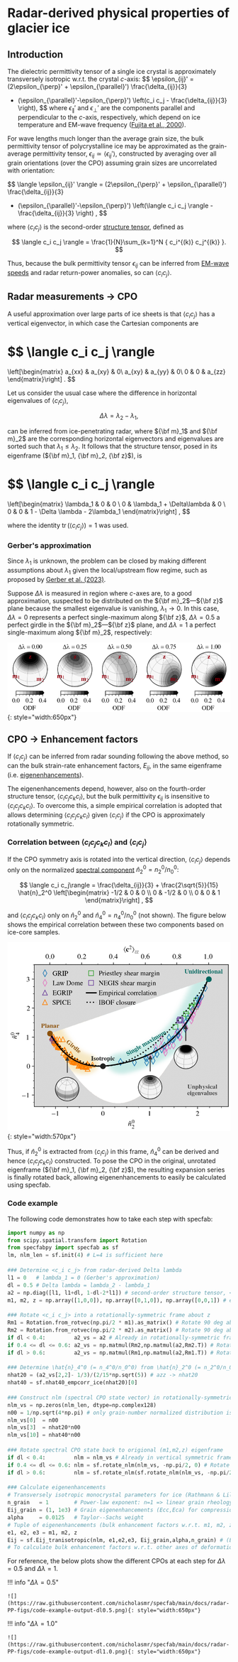 # Radar-derived physical properties of glacier ice  

## Introduction

The dielectric permittivity tensor of a single ice crystal is approximately transversely isotropic w.r.t. the crystal $c$-axis:
$$
\epsilon_{ij}' = (2\epsilon_{\perp}' + \epsilon_{\parallel}') \frac{\delta_{ij}}{3}
+ (\epsilon_{\parallel}'-\epsilon_{\perp}') \left(c_i c_j - \frac{\delta_{ij}}{3} \right),
$$
where $\epsilon_{\parallel}'$ and $\epsilon_{\perp}'$ are the components parallel and perpendicular to the $c$-axis, respectively, which depend on ice temperature and EM-wave frequency ([Fujita et al., 2000](https://eprints.lib.hokudai.ac.jp/dspace/bitstream/2115/32469/1/P185-212.pdf)).

For wave lengths much longer than the average grain size, the bulk permittivity tensor of polycrystalline ice may be approximated as the grain-average permittivity tensor, $\epsilon_{ij} \simeq \langle \epsilon_{ij}' \rangle$, constructed by averaging over all grain orientations (over the CPO) assuming grain sizes are uncorrelated with orientation:

$$
\langle \epsilon_{ij}' \rangle = 
(2\epsilon_{\perp}' + \epsilon_{\parallel}') \frac{\delta_{ij}}{3}
+ (\epsilon_{\parallel}'-\epsilon_{\perp}') \left(\langle c_i c_j \rangle - \frac{\delta_{ij}}{3} \right)
,
$$

where $\langle c_i c_j \rangle$ is the second-order [structure tensor](cpo-structuretensors.md), defined as

$$ 
\langle c_i c_j \rangle = 
\frac{1}{N}\sum_{k=1}^N { c_i^{(k)} c_j^{(k)} }.
$$

Thus, because the bulk permittivity tensor $\epsilon_{ij}$ can be inferred from [EM-wave speeds](wavepropagation-electromagnetic.md) and radar return-power anomalies, so can $\langle c_i c_j \rangle$.

## Radar measurements $\rightarrow$ CPO

A useful approximation over large parts of ice sheets is that $\langle c_i c_j \rangle$ has a vertical eigenvector, in which case the Cartesian components are

$$
\langle c_i c_j \rangle 
=
\left[\begin{matrix}
a_{xx} & a_{xy} & 0\\ 
a_{xy} & a_{yy} & 0\\ 
0 & 0 & a_{zz}
\end{matrix}\right]
.
$$

Let us consider the usual case where the difference in horizontal eigenvalues of $\langle c_i c_j \rangle$,

$$
\Delta \lambda = \lambda_2 - \lambda_1,
$$

can be inferred from ice-penetrating radar, where ${\bf m}_1$ and ${\bf m}_2$ are the corresponding horizontal eigenvectors and eigenvalues are sorted such that $\lambda_1 \leq \lambda_2$.
It follows that the structure tensor, posed in its eigenframe (${\bf m}_1, {\bf m}_2, {\bf z}$), is

$$
\langle c_i c_j \rangle 
=
\left[\begin{matrix}
\lambda_1  & 0 & 0 \\ 
0 & \lambda_1 + \Delta\lambda  & 0 \\ 
0 & 0 & 1 - \Delta \lambda - 2\lambda_1
\end{matrix}\right]
,
$$

where the identity $\operatorname{tr}(\langle c_i c_j \rangle) = 1$ was used.

### Gerber's approximation 

Since $\lambda_1$ is unknown, the problem can be closed by making different assumptions about $\lambda_1$ given the local/upstream flow regime, such as proposed by [Gerber et al. (2023)](https://www.nature.com/articles/s41467-023-38139-8).

Suppose $\Delta\lambda$ is measured in region where $c$-axes are, to a good approximation, suspected to be distributed on the ${\bf m}_2$&mdash;${\bf z}$ plane because the smallest eigenvalue is vanishing, $\lambda_1 \rightarrow 0$.
In this case, $\Delta \lambda = 0$ represents a perfect single-maximum along ${\bf z}$, $\Delta \lambda = 0.5$ a perfect girdle in the ${\bf m}_2$&mdash;${\bf z}$ plane, and $\Delta \lambda = 1$ a perfect single-maximum along ${\bf m}_2$, respectively:

![](https://raw.githubusercontent.com/nicholasmr/specfab/main/docs/radar-PP-figs/plane-CPOs.png){: style="width:650px"}

## CPO $\rightarrow$ Enhancement factors

If $\langle c_i c_j \rangle$ can be inferred from radar sounding following the above method, so can the bulk strain-rate enhancement factors, $E_{ij}$, in the same eigenframe (i.e. [eigenenhancements](enhancements-strainrate.md)).

The eigenenhancements depend, however, also on the fourth-order structure tensor, $\langle c_i c_j c_k c_l \rangle$, but the bulk permittivity $\epsilon_{ij}$ is insensitive to $\langle c_i c_j c_k c_l \rangle$.
To overcome this, a simple empirical correlation is adopted that allows determining $\langle c_i c_j c_k c_l \rangle$ given $\langle c_i c_j\rangle$ if the CPO is approximately rotationally symmetric.

### Correlation between $\langle c_i c_j c_k c_l \rangle$ and $\langle c_i c_j\rangle$

If the CPO symmetry axis is rotated into the vertical direction, $\langle c_i c_j\rangle$ depends only on the normalized [spectral component](cpo-representation.md) $\hat{n}_2^0 = n_2^0/n_0^0:$

$$
\langle c_i c_j\rangle = \frac{\delta_{ij}}{3} +  \frac{2\sqrt{5}}{15} \hat{n}_2^0
\left[\begin{matrix}
-1/2 & 0 & 0 \\ 
0  & -1/2  & 0 \\ 
0 & 0 & 1
\end{matrix}\right]
,
$$

and $\langle c_i c_j c_k c_l \rangle$ only on $\hat{n}_2^0$ and $\hat{n}_4^0 = n_4^0/n_0^0$ (not shown).
The figure below shows the empirical correlation between these two components based on ice-core samples.

![](https://raw.githubusercontent.com/nicholasmr/specfab/main/research/state-space/ice/state-space-empcorr.png){: style="width:570px"}

Thus, if $\hat{n}_2^0$ is extracted from $\langle c_i c_j\rangle$ in this frame, $\hat{n}_4^0$ can be derived and hence $\langle c_i c_j c_k c_l \rangle$ constructed.
To pose the CPO in the original, unrotated eigenframe (${\bf m}_1, {\bf m}_2, {\bf z}$), the resulting expansion series is finally rotated back, allowing eigenenhancements to easily be calculated using specfab.

### Code example

The following code demonstrates how to take each step with specfab:

```python
import numpy as np
from scipy.spatial.transform import Rotation
from specfabpy import specfab as sf
lm, nlm_len = sf.init(4) # L=4 is sufficient here

### Determine <c_i c_j> from radar-derived Delta lambda
l1 = 0   # lambda_1 = 0 (Gerber's approximation)
dl = 0.5 # Delta lambda = lambda_2 - lambda_1
a2 = np.diag([l1, l1+dl, 1-dl-2*l1]) # second-order structure tensor, <c_i c_j>, in eigenframe
m1, m2, z = np.array([1,0,0]), np.array([0,1,0]), np.array([0,0,1]) # eigenvectors

### Rotate <c_i c_j> into a rotationally-symmetric frame about z
Rm1 = Rotation.from_rotvec(np.pi/2 * m1).as_matrix() # Rotate 90 deg about m1 eigenvector
Rm2 = Rotation.from_rotvec(np.pi/2 * m2).as_matrix() # Rotate 90 deg about m2 eigenvector
if dl < 0.4:         a2_vs = a2 # Already in rotationally-symmetric frame about z
if 0.4 <= dl <= 0.6: a2_vs = np.matmul(Rm2,np.matmul(a2,Rm2.T)) # Rotate vertical (m2--z) girdle into horizontal (m1--m2) girdle
if dl > 0.6:         a2_vs = np.matmul(Rm1,np.matmul(a2,Rm1.T)) # Rotate horizontal (m2) single-maximum into vertical (z) single-maximum

### Determine \hat{n}_4^0 (= n_4^0/n_0^0) from \hat{n}_2^0 (= n_2^0/n_0^0) in rotationally-symmetric frame about z
nhat20 = (a2_vs[2,2]- 1/3)/(2/15*np.sqrt(5)) # azz -> nhat20
nhat40 = sf.nhat40_empcorr_ice(nhat20)[0]

### Construct nlm (spectral CPO state vector) in rotationally-symmetric frame about z
nlm_vs = np.zeros(nlm_len, dtype=np.complex128) 
n00 = 1/np.sqrt(4*np.pi) # only grain-number normalized distribution is known, so must integrate to 1 over S^2.
nlm_vs[0]  = n00
nlm_vs[3]  = nhat20*n00
nlm_vs[10] = nhat40*n00

### Rotate spectral CPO state back to origional (m1,m2,z) eigenframe 
if dl < 0.4:         nlm = nlm_vs # Already in vertical symmetric frame
if 0.4 <= dl <= 0.6: nlm = sf.rotate_nlm(nlm_vs, -np.pi/2, 0) # Rotate horizontal (m1--m2) girdle back into vertical (m2--z) girdle
if dl > 0.6:         nlm = sf.rotate_nlm(sf.rotate_nlm(nlm_vs, -np.pi/2, 0), 0 ,-np.pi/2) # Rotate vertical (z) single-maximum back into horizontal (m2) single-maximum

### Calculate eigenenhancements
# Transversely isotropic monocrystal parameters for ice (Rathmann & Lilien, 2021)
n_grain   = 1        # Power-law exponent: n=1 => linear grain rheology, nonlinear (n>1) is unsupported
Eij_grain = (1, 1e3) # Grain eigenenhancements (Ecc,Eca) for compression along c-axis (Ecc) and for shear parallel to basal plane (Eca)
alpha     = 0.0125   # Taylor--Sachs weight
# Tuple of eigenenhancements (bulk enhancement factors w.r.t. m1, m2, z)
e1, e2, e3 = m1, m2, z
Eij = sf.Eij_tranisotropic(nlm, e1,e2,e3, Eij_grain,alpha,n_grain) # (E_{m1,m1},E_{m2,m2},E_{zz},E_{m2,z),E_{m1,z},E_{m1,m2})
# To calculate bulk enhancement factors w.r.t. other axes of deformation/stress, change (e1,e2,e3) accordingly.
```

For reference, the below plots show the different CPOs at each step for $\Delta\lambda=0.5$ and $\Delta\lambda=1$.

!!! info "$\Delta\lambda = 0.5$"

    ![](https://raw.githubusercontent.com/nicholasmr/specfab/main/docs/radar-PP-figs/code-example-output-dl0.5.png){: style="width:650px"}

!!! info "$\Delta\lambda = 1.0$"

    ![](https://raw.githubusercontent.com/nicholasmr/specfab/main/docs/radar-PP-figs/code-example-output-dl1.0.png){: style="width:650px"}


